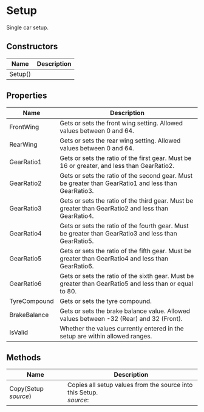 # Setup

Single car setup.

## Constructors

| Name  | Description  |
|-------|--------------|
| Setup()  |   |


## Properties

| Name  | Description  |
|-------|--------------|
| FrontWing  | Gets or sets the front wing setting. Allowed values between 0 and 64.  |
| RearWing  | Gets or sets the rear wing setting. Allowed values between 0 and 64.  |
| GearRatio1  | Gets or sets the ratio of the first gear. Must be 16 or greater, and less than GearRatio2.  |
| GearRatio2  | Gets or sets the ratio of the second gear. Must be greater than GearRatio1 and less than GearRatio3.  |
| GearRatio3  | Gets or sets the ratio of the third gear. Must be greater than GearRatio2 and less than GearRatio4.  |
| GearRatio4  | Gets or sets the ratio of the fourth gear. Must be greater than GearRatio3 and less than GearRatio5.  |
| GearRatio5  | Gets or sets the ratio of the fifth gear. Must be greater than GearRatio4 and less than GearRatio6.  |
| GearRatio6  | Gets or sets the ratio of the sixth gear. Must be greater than GearRatio5 and less than or equal to 80.  |
| TyreCompound  | Gets or sets the tyre compound.  |
| BrakeBalance  | Gets or sets the brake balance value. Allowed values between -32 (Rear) and 32 (Front).  |
| IsValid  | Whether the values currently entered in the setup are within allowed ranges.  |


## Methods

| Name  | Description  |
|-------|--------------|
| Copy(Setup *source*)  | Copies all setup values from the source into this Setup.<br />*source*: <br />  |


